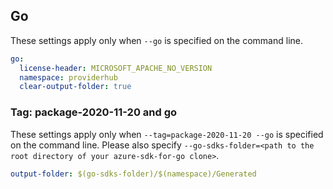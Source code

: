 ## Go

These settings apply only when `--go` is specified on the command line.

```yaml $(go)
go:
  license-header: MICROSOFT_APACHE_NO_VERSION
  namespace: providerhub
  clear-output-folder: true
```

### Tag: package-2020-11-20 and go

These settings apply only when `--tag=package-2020-11-20 --go` is specified on the command line.
Please also specify `--go-sdks-folder=<path to the root directory of your azure-sdk-for-go clone>`.

```yaml $(tag) == 'package-2020-11-20' && $(go)
output-folder: $(go-sdks-folder)/$(namespace)/Generated
```
